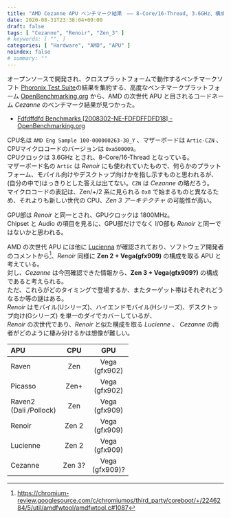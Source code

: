 ```yaml
---
title: "AMD Cezanne APU ベンチマーク結果　―― 8-Core/16-Thread, 3.6GHz、構成は Zen 3 + Vega か"
date: 2020-08-31T23:38:04+09:00
draft: false
tags: [ "Cezanne", "Renoir", "Zen_3" ]
# keywords: [ "", ]
categories: [ "Hardware", "AMD", "APU" ]
noindex: false
# summary: ""
---
```


オープンソースで開発され、クロスプラットフォームで動作するベンチマークソフト [Phoronix Test Suite](http://www.phoronix-test-suite.com/)の結果を集約する、高度なベンチマークプラットフォーム [OpenBenchmarking.org](https://openbenchmarking.org/) から、AMD の次世代 APU と目されるコードネーム *Cezanne* のベンチマーク結果が見つかった。  

 * [Fdfdffdfd Benchmarks [2008302-NE-FDFDFFDFD18] - OpenBenchmarking.org](https://openbenchmarking.org/result/2008302-NE-FDFDFFDFD18)

CPU名は `AMD Eng Sample 100-000000263-30_Y` 、マザーボードは `Artic-CZN` 、CPUマイクロコードのバージョンは `0xa500009`。  
CPUクロックは 3.6GHz とされ、8-Core/16-Thread となっている。  
マザーボード名の `Artic` は *Renoir* にも使われていたもので、何らかのプラットフォーム、モバイル向けやデスクトップ向けかを指し示すものと思われるが、(自分の中で)はっきりとした答えは出てない。`CZN` は *Cezanne* の略だろう。  
マイクロコードの表記は、Zen/+/2 系に見られる `0x8` で始まるものと異なるため、それよりも新しい世代の CPU、*Zen 3 アーキテクチャ* の可能性が高い。  

GPU部は *Renoir* と同一とされ、GPUクロックは 1800MHz。  
Chipset と Audio の項目を見るに、GPU部だけでなく I/O部も *Renoir* と同一ではないかと思われる。  

AMD の次世代 APU には他に [Lucienna](/tags/lucienne) が確認されており、ソフトウェア開発者のコメントから[^lucienne-renoir]、*Renoir* 同様に **Zen 2 + Vega(gfx909)** の構成を取る APU と考えている。  
対し、*Cezanne* は今回確認できた情報から、**Zen 3 + Vega(gfx909?)** の構成であると考えられる。  
ただ、これらがどのタイミングで登場するか、またターゲット帯はそれぞれどうなるか等の謎はある。  
*Renoir* はモバイル(Uシリーズ)、ハイエンドモバイル(Hシリーズ)、デスクトップ向け(Gシリーズ) を単一のダイでカバーしているが、  
*Renoir* の次世代であり、*Renoir* と似た構成を取る *Lucienne* 、 *Cezanne* の両者がどのように棲み分けるかは想像が難しい。  


[^lucienne-renoir]: <https://chromium-review.googlesource.com/c/chromiumos/third_party/coreboot/+/2246284/5/util/amdfwtool/amdfwtool.c#1087>

| APU | CPU | GPU |
| :-- | :--: | :--: |
| Raven | Zen | Vega<br>(gfx902) |
| Picasso | Zen+ | Vega<br>(gfx902) |
| Raven2<br>(Dali /Pollock) | Zen | Vega<br>(gfx909) |
| Renoir | Zen 2 | Vega<br>(gfx909) |
| Lucienne | Zen 2 | Vega<br>(gfx909) |
| Cezanne | Zen 3? | Vega<br>(gfx909)? |
